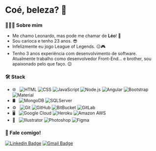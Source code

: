 <h1 align="left"> Coé, beleza? 🤙 </h1>

<h3> 👨🏻‍💻 Sobre mim </h3>

- Me chamo Leonardo, mas pode me chamar de **Léo**! 👊
- Sou carioca e tenho 23 anos. 😎
- Infelizmente eu jogo League of Legends. 😑🎮
- Tenho 3 anos experiência com desenvolvimento de software. Atualmente trabalho como desenvolvedor Front-End... e brother, sou apaixonado pelo que faço. 😉

<h3>🛠 Stack</h3>

- 🌐 &nbsp;
  ![HTML](https://img.shields.io/badge/-HTML-333333?style=flat&logo=HTML5)
  ![CSS](https://img.shields.io/badge/-CSS-333333?style=flat&logo=CSS3&logoColor=1572B6)
  ![JavaScript](https://img.shields.io/badge/-JavaScript-333333?style=flat&logo=javascript)
  ![Node.js](https://img.shields.io/badge/-Node.js-333333?style=flat&logo=node.js)
  ![Angular](https://img.shields.io/badge/-Angular-333333?style=flat&logo=angular)
  ![Bootstrap](https://img.shields.io/badge/-Bootstrap-333333?style=flat&logo=bootstrap&logoColor=563D7C)
  ![Material](https://img.shields.io/badge/-Material%20Design-333333?style=flat&logo=material-design&logoColor=1abc9c)
- 🛢 &nbsp;
  ![MongoDB](https://img.shields.io/badge/-MongoDB-333333?style=flat&logo=mongodb)
  ![SQLServer](https://img.shields.io/badge/-SQLServer-333333?style=flat&logo=microsoft-sql-server)
- ⚙️ &nbsp;
  ![Git](https://img.shields.io/badge/-Git-333333?style=flat&logo=git)
  ![GitHub](https://img.shields.io/badge/-GitHub-333333?style=flat&logo=github)
  ![BitBucket](https://img.shields.io/badge/-BitBucket-333333?style=flat&logo=bitbucket)
  ![GitLab](https://img.shields.io/badge/-GitLab-333333?style=flat&logo=gitlab)
- 🖥 &nbsp;
  ![Google Cloud](https://img.shields.io/badge/-Google%20Cloud-333333?style=flat&logo=google-cloud)
  ![Heroku](https://img.shields.io/badge/-Heroku-333333?style=flat&logo=heroku)
  ![Amazon AWS](https://img.shields.io/badge/-Amazon%20AWS-333333?style=flat&logo=amazon-aws)
- 🎨 &nbsp;
  ![Illustrator](https://img.shields.io/badge/-Illustrator-333333?style=flat&logo=adobe-illustrator)
  ![Photoshop](https://img.shields.io/badge/-Photoshop-333333?style=flat&logo=adobe-photoshop)
  ![Figma](https://img.shields.io/badge/-Figma-333333?style=flat&logo=figma)

<h3> 🤝 Fale comigo! </h3>

[![Linkedin Badge](https://img.shields.io/badge/-Leonardo%20Gonçalves-blue?style=flat-square&logo=Linkedin&logoColor=white&link=https://www.linkedin.com/in/leonardo-goncalves-melo/)](https://www.linkedin.com/in/leonardo-goncalves-melo/)
[![Gmail Badge](https://img.shields.io/badge/-leogoncalves.contato@gmail.com-c14438?style=flat-square&logo=Gmail&logoColor=white&link=mailto:leogoncalves.contato@gmail.com)](mailto:leogoncalves.contato@gmail.com)

<!--
**LeoCpii/LeoCpii** is a ✨ _special_ ✨ repository because its `README.md` (this file) appears on your GitHub profile.

Here are some ideas to get you started:

- 🔭 I’m currently working on ...
- 🌱 I’m currently learning ...
- 👯 I’m looking to collaborate on ...
- 🤔 I’m looking for help with ...
- 💬 Ask me about ...
- 📫 How to reach me: ...
- 😄 Pronouns: ...
- ⚡ Fun fact: ...
-->
